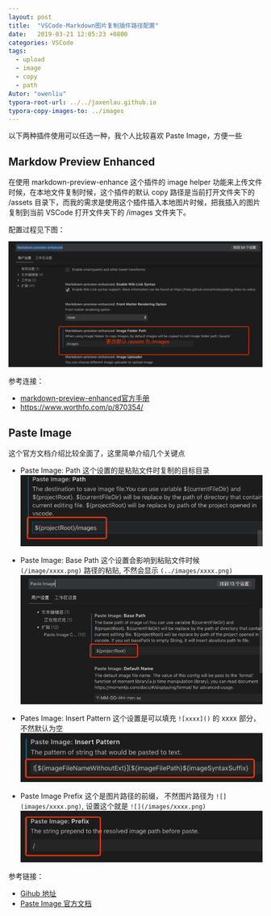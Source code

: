 ```yaml
---
layout: post
title:  "VSCode-Markdown图片复制插件路径配置"
date:   2019-03-21 12:05:23 +0800
categories: VSCode
tags: 
  - upload
  - image
  - copy
  - path
Autor: "owenliu"
typora-root-url: ../../jaxenlau.github.io
typora-copy-images-to: ../images
---
```


以下两种插件使用可以任选一种，我个人比较喜欢 Paste Image，方便一些

## Markdow Preview Enhanced

在使用 markdown-preview-enhance 这个插件的 image helper 功能来上传文件时候，在本地文件复制时候，这个插件的默认 copy 路径是当前打开文件夹下的 /assets 目录下，而我的需求是使用这个插件插入本地图片时候，把我插入的图片复制到当前 VSCode 打开文件夹下的 /images 文件夹下。

配置过程见下图：

![markdown-preview-enhanced-image-path-config](/images/markdown-preview-enhanced-image-path-config.png)

参考连接：

- [markdown-preview-enhanced官方手册](https://shd101wyy.github.io/markdown-preview-enhanced/#/zh-cn/)
- <https://www.worthfo.com/p/870354/>

## Paste Image

这个官方文档介绍比较全面了，这里简单介绍几个关键点

- Paste Image: Path 这个设置的是粘贴文件时复制的目标目录
![2019-03-21-13-11-27](/images/2019-03-21-13-11-27.png)

- Paste Image: Base Path 这个设置会影响到粘贴文件时候 `(/image/xxxx.png)` 路径的粘贴, 不然会显示 `(../images/xxxx.png)`
![2019-03-21-13-06-04](/images/2019-03-21-13-06-04.png)

- Pates Image: Insert Pattern 这个设置是可以填充 `![xxxx]()` 的 xxxx 部分，不然默认为空
![2019-03-21-13-08-12](/images/2019-03-21-13-08-12.png)

- Paste Image Prefix 这个是图片路径的前缀， 不然图片路径为 `![](images/xxxx.png)`, 设置这个就是 `![](/images/xxxx.png)`
![2019-03-21-13-09-09](/images/2019-03-21-13-09-09.png)

参考链接：

- [Gihub 地址](https://github.com/mushanshitiancai/vscode-paste-image)
- [Paste Image 官方文档](https://marketplace.visualstudio.com/items?itemName=mushan.vscode-paste-image)